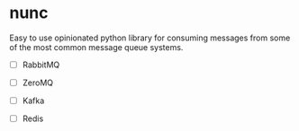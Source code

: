 # nunc 
Easy to use opinionated python library for consuming messages from some of the most common message queue systems.

- [ ] RabbitMQ
- [ ] ZeroMQ
- [ ] Kafka
- [ ] Redis

